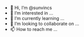 - 👋 Hi, I’m @sunvincs
- 👀 I’m interested in ...
- 🌱 I’m currently learning ...
- 💞️ I’m looking to collaborate on ...
- 📫 How to reach me ...

<!---
sunvincs/sunvincs is a ✨ special ✨ repository because its `README.md` (this file) appears on your GitHub profile.
You can click the Preview link to take a look at your changes.
--->
